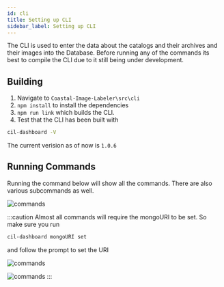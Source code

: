 ```yaml
---
id: cli
title: Setting up CLI
sidebar_label: Setting up CLI
---
```


The CLI is used to enter the data about the catalogs and their archives and
their images into the Database. Before running any of the commands its best to
compile the CLI due to it still being under development.

## Building

1. Navigate to `Coastal-Image-Labeler\src\cli`
2. `npm install` to install the dependencies
3. `npm run link` which builds the CLI.
4. Test that the CLI has been built with 

```bash
cil-dashboard -V
```
The current verision as of now is `1.0.6`

## Running Commands

Running the command below will show all the commands. There are also various subcommands as well. 

![commands](../../img/code_documentation/commands.png)

:::caution
Almost all commands will require the mongoURI to be set. So make sure you run

```bash
cil-dashboard mongoURI set
```
and follow the prompt to set the URI

![commands](../../img/code_documentation/set.png)

![commands](../../img/code_documentation/show.png)
:::

